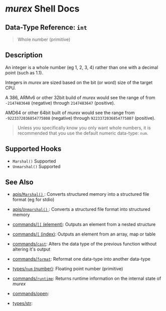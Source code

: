 # _murex_ Shell Docs

## Data-Type Reference: `int` 

> Whole number (primitive)

## Description

An integer is a whole number (eg 1, 2, 3, 4) rather than one with a decimal
point (such as 1.1).

Integers in _murex_ are sized based on the bit (or word) size of the target
CPU.

A 386, ARMv6 or other 32bit build of _murex_ would see the range of from
`-2147483648` (negative) through `2147483647` (positive).

AMD64 or other 64bit built of _murex_ would see the range from
`-9223372036854775808` (negative) through `9223372036854775807` (positive).

> Unless you specifically know you only want whole numbers, it is recommended
> that you use the default numeric data-type: `num`.

## Supported Hooks

* `Marshal()`
    Supported
* `Unmarshal()`
    Supported

## See Also

* [apis/`Marshal()` ](../apis/marshal.md):
  Converts structured memory into a structured file format (eg for stdio)
* [apis/`Unmarshal()` ](../apis/unmarshal.md):
  Converts a structured file format into structured memory
* [commands/`[[` (element)](../commands/element.md):
  Outputs an element from a nested structure
* [commands/`[` (index)](../commands/index.md):
  Outputs an element from an array, map or table
* [commands/`cast`](../commands/cast.md):
  Alters the data type of the previous function without altering it's output
* [commands/`format`](../commands/format.md):
  Reformat one data-type into another data-type
* [types/`num` (number)](../types/num.md):
  Floating point number (primitive)
* [commands/`runtime`](../commands/runtime.md):
  Returns runtime information on the internal state of _murex_
* [commands/open](../commands/open.md):
  
* [types/str](../types/str.md):
  
